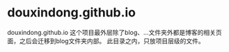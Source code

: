 # douxindong.github.io
douxindong.github.io
这个项目最外层除了blog、...文件夹外都是博客的相关页面，之后会迁移到blog文件夹内部。
此目录之内，只放项目层级的文件。
